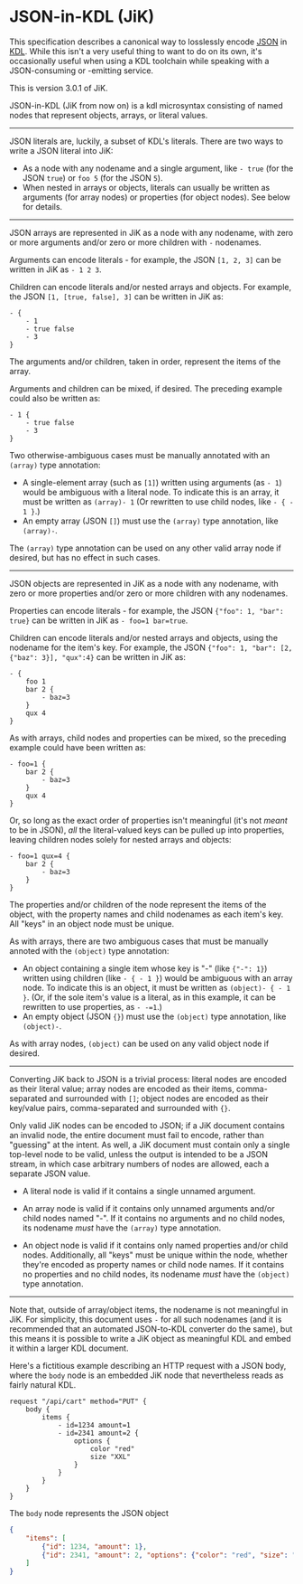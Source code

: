 JSON-in-KDL (JiK)
=================

This specification describes a canonical way to losslessly encode [JSON](https://json.org) in [KDL](https://kdl.dev). While this isn't a very useful thing to want to do on its own, it's occasionally useful when using a KDL toolchain while speaking with a JSON-consuming or -emitting service.

This is version 3.0.1 of JiK.

JSON-in-KDL (JiK from now on) is a kdl microsyntax consisting of named nodes that represent objects, arrays, or literal values.

----

JSON literals are, luckily, a subset of KDL's literals. There are two ways to write a JSON literal into JiK:

* As a node with any nodename and a single argument, like `- true` (for the JSON `true`) or `foo 5` (for the JSON `5`).
* When nested in arrays or objects, literals can usually be written as arguments (for array nodes) or properties (for object nodes). See below for details.

----

JSON arrays are represented in JiK as a node with any nodename, with zero or more arguments and/or zero or more children with `-` nodenames.

Arguments can encode literals - for example, the JSON `[1, 2, 3]` can be written in JiK as `- 1 2 3`.

Children can encode literals and/or nested arrays and objects. For example, the JSON `[1, [true, false], 3]` can be written in JiK as:

```kdl
- {
	- 1
	- true false
	- 3
}
```

The arguments and/or children, taken in order, represent the items of the array.

Arguments and children can be mixed, if desired. The preceding example could also be written as:

```kdl
- 1 {
	- true false
	- 3
}
```

Two otherwise-ambiguous cases must be manually annotated with an `(array)` type annotation:

* A single-element array (such as `[1]`) written using arguments (as `- 1`) would be ambiguous with a literal node. 
	To indicate this is an array, it must be written as `(array)- 1`
	(Or rewritten to use child nodes, like `- { - 1 }`.)
* An empty array (JSON `[]`) must use the `(array)` type annotation, like `(array)-`.

The `(array)` type annotation can be used on any other valid array node if desired, but has no effect in such cases.

----

JSON objects are represented in JiK as a node with any nodename, with zero or more properties and/or zero or more children with any nodenames.

Properties can encode literals - for example, the JSON `{"foo": 1, "bar": true}` can be written in JiK as `- foo=1 bar=true`.

Children can encode literals and/or nested arrays and objects,
using the nodename for the item's key. 
For example, the JSON `{"foo": 1, "bar": [2, {"baz": 3}], "qux":4}` can be written in JiK as:

```kdl
- {
	foo 1
	bar 2 {
		- baz=3
	}
	qux 4
}
```

As with arrays, child nodes and properties can be mixed, so the preceding example could have been written as:

```kdl
- foo=1 {
	bar 2 {
		- baz=3
	}
	qux 4
}
```

Or, so long as the exact order of properties isn't meaningful (it's not *meant* to be in JSON),
*all* the literal-valued keys can be pulled up into properties,
leaving children nodes solely for nested arrays and objects:

```kdl
- foo=1 qux=4 {
	bar 2 {
		- baz=3
	}
}
```

The properties and/or children of the node represent the items of the object,
with the property names and child nodenames as each item's key.
All "keys" in an object node must be unique.

As with arrays, there are two ambiguous cases that must be manually annoted with the `(object)` type annotation:

* An object containing a single item whose key is "-" (like `{"-": 1}`) written using children (like `- { - 1 }`)
	would be ambiguous with an array node.
	To indicate this is an object, it must be written as `(object)- { - 1 }`.
	(Or, if the sole item's value is a literal, as in this example,
	it can be rewritten to use properties, as `- -=1`.)
* An empty object (JSON `{}`) must use the `(object)` type annotation, like `(object)-`.

As with array nodes, `(object)` can be used on any valid object node if desired.

----

Converting JiK back to JSON is a trivial process: literal nodes are encoded as their literal value; array nodes are encoded as their items, comma-separated and surrounded with `[]`; object nodes are encoded as their key/value pairs, comma-separated and surrounded with `{}`.

Only valid JiK nodes can be encoded to JSON; if a JiK document contains an invalid node, the entire document must fail to encode, rather than "guessing" at the intent. As well, a JiK document must contain only a single top-level node to be valid, unless the output is intended to be a JSON stream, in which case arbitrary numbers of nodes are allowed, each a separate JSON value.

* A literal node is valid if it contains a single unnamed argument.

* An array node is valid if it contains only unnamed arguments and/or child nodes named "-". If it contains no arguments and no child nodes, its nodename *must* have the `(array)` type annotation.

* An object node is valid if it contains only named properties and/or child nodes. Additionally, all "keys" must be unique within the node, whether they're encoded as property names or child node names. If it contains no properties and no child nodes, its nodename *must* have the `(object)` type annotation.

----

Note that, outside of array/object items, the nodename is not meaningful in JiK.
For simplicity, this document uses `-` for all such nodenames
(and it is recommended that an automated JSON-to-KDL converter do the same),
but this means it is possible to write a JiK object as meaningful KDL
and embed it within a larger KDL document.

Here's a fictitious example describing an HTTP request with a JSON body, 
where the `body` node is an embedded JiK node
that nevertheless reads as fairly natural KDL.

```kdl
request "/api/cart" method="PUT" {
	body {
		items {
			- id=1234 amount=1
			- id=2341 amount=2 {
				options {
					color "red"
					size "XXL"
				}
			}
		}
	}
}
```

The `body` node represents the JSON object

```json
{
	"items": [
		{"id": 1234, "amount": 1},
		{"id": 2341, "amount": 2, "options": {"color": "red", "size": "XXL"}}
	]
}
```
